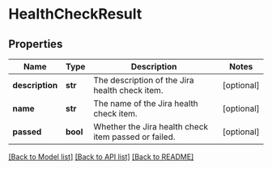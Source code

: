 # HealthCheckResult

## Properties
Name | Type | Description | Notes
------------ | ------------- | ------------- | -------------
**description** | **str** | The description of the Jira health check item. | [optional] 
**name** | **str** | The name of the Jira health check item. | [optional] 
**passed** | **bool** | Whether the Jira health check item passed or failed. | [optional] 

[[Back to Model list]](../README.md#documentation-for-models) [[Back to API list]](../README.md#documentation-for-api-endpoints) [[Back to README]](../README.md)

